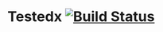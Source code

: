 # Testedx [![Build Status](https://travis-ci.org/rafaelaaraujo/Testedx.svg?branch=master)](https://travis-ci.org/rafaelaaraujo/Testedx)

